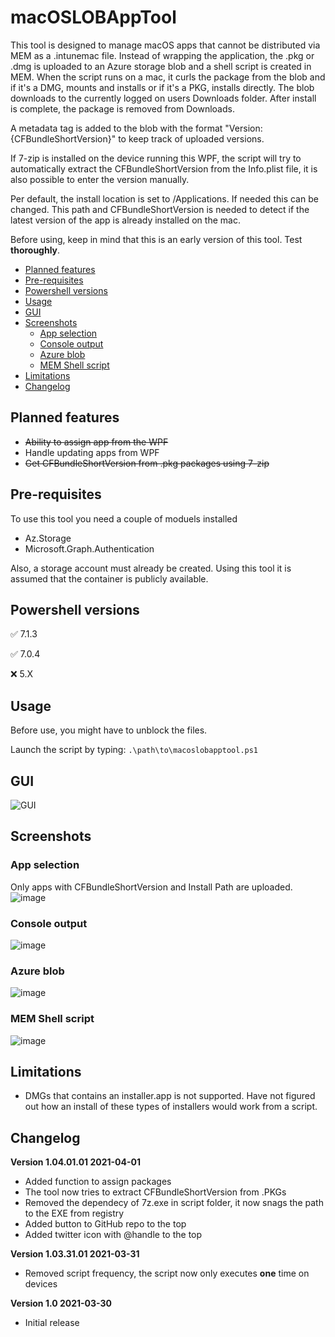 # macOSLOBAppTool
This tool is designed to manage macOS apps that cannot be distributed via MEM as a .intunemac file.
Instead of wrapping the application, the .pkg or .dmg is uploaded to an Azure storage blob and a shell script
is created in MEM. When the script runs on a mac, it curls the package from the blob and if it's a DMG, mounts
and installs or if it's a PKG, installs directly. The blob downloads to the currently logged on users Downloads folder.
After install is complete, the package is removed from Downloads.

A metadata tag is added to the blob with the format "Version: {CFBundleShortVersion}" to keep track of uploaded versions.

If 7-zip is installed on the device running this WPF, the script will try to automatically extract the CFBundleShortVersion
from the Info.plist file, it is also possible to enter the version manually.

Per default, the install location is set to /Applications. If needed this can be changed. This path and CFBundleShortVersion is needed to detect if
the latest version of the app is already installed on the mac.

Before using, keep in mind that this is an early version of this tool. Test **thoroughly**.

- [Planned features](#planned-features)
- [Pre-requisites](#pre-requisites)
- [Powershell versions](#powershell-versions)
- [Usage](#usage)
- [GUI](#gui)
- [Screenshots](#screenshots)
  * [App selection](#app-selection)
  * [Console output](#console-output)
  * [Azure blob](#azure-blob)
  * [MEM Shell script](#mem-shell-script)
- [Limitations](#limitations)
- [Changelog](#changelog)

## Planned features
- ~~Ability to assign app from the WPF~~
- Handle updating apps from WPF
- ~~Get CFBundleShortVersion from .pkg packages using 7-zip~~

## Pre-requisites
To use this tool you need a couple of moduels installed
- Az.Storage
- Microsoft.Graph.Authentication

Also, a storage account must already be created. Using this tool it is assumed that the container is publicly available.

## Powershell versions
:white_check_mark: 7.1.3

:white_check_mark: 7.0.4

:x: 5.X

## Usage
Before use, you might have to unblock the files.

Launch the script by typing:
```.\path\to\macoslobapptool.ps1```

## GUI
![GUI](https://user-images.githubusercontent.com/78877636/113025035-bea48e80-9187-11eb-8bce-4ac878dfe447.png)

## Screenshots
### App selection
Only apps with CFBundleShortVersion and Install Path are uploaded.
![image](https://user-images.githubusercontent.com/78877636/113021659-18a35500-9184-11eb-9a7c-3842ca39f023.png)
### Console output
![image](https://user-images.githubusercontent.com/78877636/113022000-6fa92a00-9184-11eb-8257-3509aaf64e0f.png)
### Azure blob
![image](https://user-images.githubusercontent.com/78877636/113022390-d75f7500-9184-11eb-8f2f-9dff4403213a.png)
### MEM Shell script
![image](https://user-images.githubusercontent.com/78877636/113022608-12fa3f00-9185-11eb-973e-99f7f4df46e0.png)

## Limitations
- DMGs that contains an installer.app is not supported. Have not figured out how an install of these types of installers would work from a script.

## Changelog
**Version 1.04.01.01 2021-04-01**
- Added function to assign packages
- The tool now tries to extract CFBundleShortVersion from .PKGs
- Removed the dependecy of 7z.exe in script folder, it now snags the path to the EXE from registry
- Added button to GitHub repo to the top
- Added twitter icon with @handle to the top

**Version 1.03.31.01 2021-03-31**
- Removed script frequency, the script now only executes **one** time on devices

**Version 1.0 2021-03-30**
- Initial release

